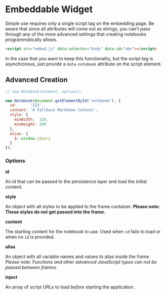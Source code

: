 # Embeddable Widget

Simple use requires only a single script tag on the embedding page. Be aware that since all attributes will come out as strings, you can't pass through any of the more advanced settings that creating notebooks programmatically allows.

```html
<script src="embed.js" data-selector="body" data-id="abc"></script>
```

In the case that you want to keep this functionality, but the script tag is asynchronous, just provide a `data-notebook` attribute on the script element.

## Advanced Creation

```javascript
// new Notebook(element, options);

new Notebook(document.getElementById('notebook'), {
  id:      '123',
  content: '# Fallback Markdown Content',
  style: {
    minWidth:  320,
    minHeight: 200
  },
  alias: {
    $: window.jQuery
  }
});
```

### Options

**id**

An id that can be passed to the persistence layer and load the initial content.

**style**

An object with all styles to be applied to the frame container. **Please note: These styles do not get passed into the frame.**

**content**

The starting content for the notebook to use. Used when `id` fails to load or when no `id` is provided.

**alias**

An object with all variable names and values to alias inside the frame. *Please note: Functions and other advanced JavaScript types can not be passed between frames.*

**inject**

An array of script URLs to load *before* starting the application.
